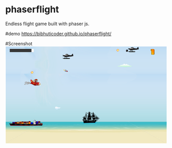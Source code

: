 # phaserflight
Endless flight game built with phaser js.

#demo
https://bibhuticoder.github.io/phaserflight/

#Screenshot
![Alt text](/scn.PNG)


